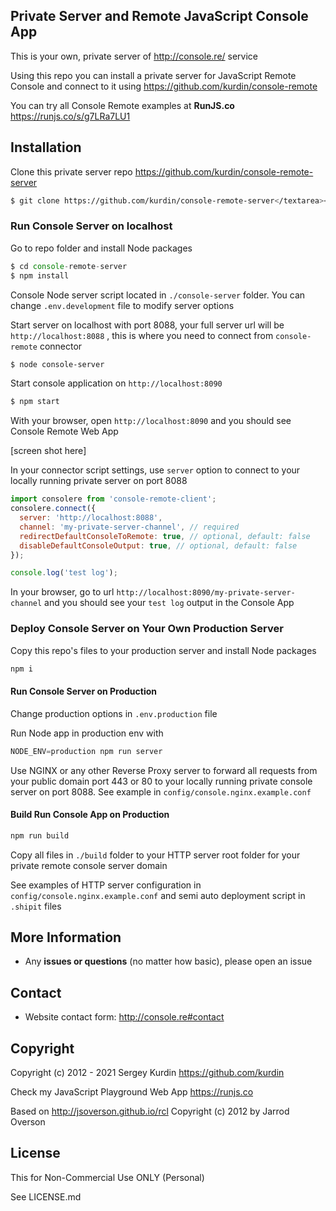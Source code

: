 ## Private Server and Remote JavaScript Console App

This is your own, private server of http://console.re/ service

Using this repo you can install a private server for JavaScript Remote Console and connect to it using https://github.com/kurdin/console-remote

You can try all Console Remote examples at **RunJS.co** <a href="https://runjs.co/s/g7LRa7LU1">https://runjs.co/s/g7LRa7LU1</a>

## Installation

Clone this private server repo https://github.com/kurdin/console-remote-server

```sh
$ git clone https://github.com/kurdin/console-remote-server</textarea></pre></p>
```

### Run Console Server on localhost

Go to repo folder and install Node packages

```js
$ cd console-remote-server
$ npm install
```

Console Node server script located in `./console-server` folder. You can change `.env.development` file to modify server options

Start server on localhost with port 8088, your full server url will be `http://localhost:8088` , this is where you need to connect from `console-remote` connector

```sh
$ node console-server
```

Start console application on `http://localhost:8090`

```sh
$ npm start
```

With your browser, open `http://localhost:8090` and you should see Console Remote Web App

[screen shot here]

In your connector script settings, use `server` option to connect to your locally running private server on port 8088

```js
import consolere from 'console-remote-client';
consolere.connect({
  server: 'http://localhost:8088',
  channel: 'my-private-server-channel', // required
  redirectDefaultConsoleToRemote: true, // optional, default: false
  disableDefaultConsoleOutput: true, // optional, default: false
});

console.log('test log');
```

In your browser, go to url `http://localhost:8090/my-private-server-channel` and you should see your `test log` output in the Console App

### Deploy Console Server on Your Own Production Server

Copy this repo's files to your production server and install Node packages

```js
npm i
```

#### Run Console Server on Production

Change production options in `.env.production` file

Run Node app in production env with

```js
NODE_ENV=production npm run server
```

Use NGINX or any other Reverse Proxy server to forward all requests from your public domain port 443 or 80 to your locally running private console server on port 8088. See example in `config/console.nginx.example.conf`

#### Build Run Console App on Production

```js
npm run build
```

Copy all files in `./build` folder to your HTTP server root folder for your private remote console server domain

See examples of HTTP server configuration in `config/console.nginx.example.conf` and semi auto deployment script in `.shipit` files

## More Information

- Any **issues or questions** (no matter how basic), please open an issue

## Contact

- Website contact form: http://console.re#contact

## Copyright

Copyright (c) 2012 - 2021 Sergey Kurdin https://github.com/kurdin

Check my JavaScript Playground Web App https://runjs.co

Based on http://jsoverson.github.io/rcl
Copyright (c) 2012 by Jarrod Overson

## License

This for Non-Commercial Use ONLY (Personal)

See LICENSE.md
